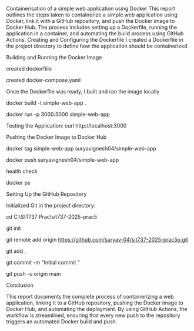 Containerisation of a simple web application using Docker
This report outlines the steps taken to containerize a simple web application using Docker, link it with a GitHub repository, and push the Docker image to Docker Hub. The process includes setting up a Dockerfile, running the application in a container, and automating the build process using GitHub Actions.
Creating and Configuring the Dockerfile
I created a Dockerfile in the project directory to define how the application should be containerized

Building and Running the Docker Image

created dockerfiile 

created docker-compose.yaml

Once the Dockerfile was ready, I built and ran the image locally

docker build -t simple-web-app .

docker run -p 3000:3000 simple-web-app

Testing the Application: curl http://localhost:3000

Pushing the Docker Image to Docker Hub

docker tag simple-web-app suryavignesh04/simple-web-app

docker push suryavignesh04/simple-web-app

health check

docker ps

Setting Up the GitHub Repository

Initialized Git in the project directory: 

cd C:\SIT737 Prac\sit737-2025-prac5

git init

git remote add origin https://github.com/suryav-04/sit737-2025-prac5p.git

git add .

git commit -m "Initial commit "

git push -u origin main

Conclusion

This report documents the complete process of containerizing a web application, linking it to a GitHub repository, pushing the Docker image to Docker Hub, and automating the deployment. By using GitHub Actions, the workflow is streamlined, ensuring that every new push to the repository triggers an automated Docker build and push. 


